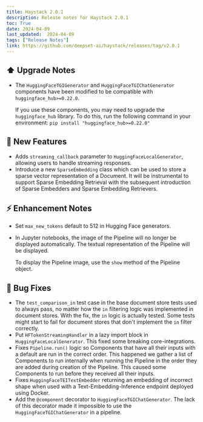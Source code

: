 ```yaml
---
title: Haystack 2.0.1
description: Release notes for Haystack 2.0.1
toc: True
date: 2024-04-09
last_updated:  2024-04-09
tags: ["Release Notes"]
link: https://github.com/deepset-ai/haystack/releases/tag/v2.0.1
---
```


## ⬆️ Upgrade Notes

-   The `HuggingFaceTGIGenerator` and `HuggingFaceTGIChatGenerator` components have been modified to be compatible with `huggingface_hub>=0.22.0`.

    If you use these components, you may need to upgrade the `huggingface_hub` library. To do this, run the following command in your environment: `pip install "huggingface_hub>=0.22.0"`

## 🚀 New Features

-   Adds `streaming_callback` parameter to `HuggingFaceLocalGenerator`, allowing users to handle streaming responses.
-   Introduce a new `SparseEmbedding` class which can be used to store a sparse vector representation of a Document. It will be instrumental to support Sparse Embedding Retrieval with the subsequent introduction of Sparse Embedders and Sparse Embedding Retrievers.

## ⚡️ Enhancement Notes

-   Set `max_new_tokens` default to 512 in Hugging Face generators.

-   In Jupyter notebooks, the image of the Pipeline will no longer be displayed automatically. The textual representation of the Pipeline will be displayed.

    To display the Pipeline image, use the `show` method of the Pipeline object.

## 🐛 Bug Fixes

-   The `test_comparison_in` test case in the base document store tests used to always pass, no matter how the `in` filtering logic was implemented in document stores. With the fix, the `in` logic is actually tested. Some tests might start to fail for document stores that don't implement the `in` filter correctly.
-   Put `HFTokenStreamingHandler` in a lazy import block in `HuggingFaceLocalGenerator`. This fixed some breaking core-integrations.
-   Fixes `Pipeline.run()` logic so Components that have all their inputs with a default are run in the correct order. This happened we gather a list of Components to run internally when running the Pipeline in the order they are added during creation of the Pipeline. This caused some Components to run before they received all their inputs.
-   Fixes `HuggingFaceTEITextEmbedder` returning an embedding of incorrect shape when used with a Text-Embedding-Inference endpoint deployed using Docker.
-   Add the `@component` decorator to `HuggingFaceTGIChatGenerator`. The lack of this decorator made it impossible to use the `HuggingFaceTGIChatGenerator` in a pipeline.

